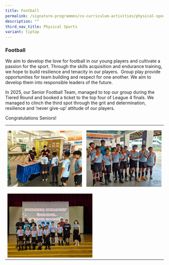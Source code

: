 ```yaml
---
title: Football
permalink: /signature-programmes/co-curriculum-activities/physical-sports/football/
description: ""
third_nav_title: Physical Sports
variant: tiptap
---
```

<h3><strong>Football</strong></h3>
<p>We aim to develop the love for football in our young players and cultivate
a passion for the sport. Through the skills acquisition and endurance training,
we hope to build resilience and tenacity in our players.&nbsp; Group play
provide opportunities for team building and respect for one another. We
aim to develop them into responsible leaders of the future.</p>
<p>In 2025, our Senior Football Team, managed to top our group during the
Tiered Round and booked a ticket to the top four of League 4 finals. We
managed to clinch the third spot through the grit and determination, resilience
and ‘never give-up’ attitude of our players.</p>
<p>Congratulations Seniors!</p>
<table style="minWidth: 50px">
<colgroup>
<col>
<col>
</colgroup>
<tbody>
<tr>
<td rowspan="1" colspan="1">
<p></p>
<div class="isomer-image-wrapper">
<img style="width: 100%" height="auto" width="100%" alt="" src="/images/Football_1.jpg">
</div>
</td>
<td rowspan="1" colspan="1">
<p></p>
<div class="isomer-image-wrapper">
<img style="width: 100%" height="auto" width="100%" alt="" src="/images/Football_2.jpg">
</div>
</td>
</tr>
<tr>
<td rowspan="1" colspan="2">
<p></p>
<div class="isomer-image-wrapper">
<img style="width: 55%;" height="auto" width="100%" alt="" src="/images/Football_3.jpg">
</div>
</td>
</tr>
</tbody>
</table>
<p></p>